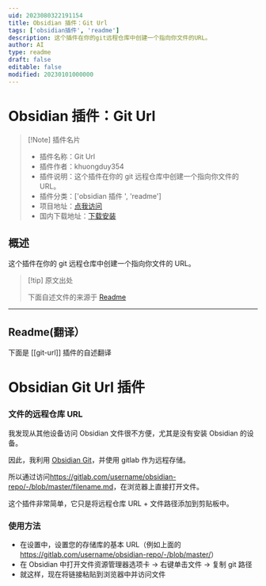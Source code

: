 ```yaml
---
uid: 2023080322191154
title: Obsidian 插件：Git Url
tags: ['obsidian插件', 'readme']
description: 这个插件在你的git远程仓库中创建一个指向你文件的URL。
author: AI
type: readme
draft: false
editable: false
modified: 20230101000000
---
```


# Obsidian 插件：Git Url

> [!Note] 插件名片
> - 插件名称：Git Url
> - 插件作者：khuongduy354
> - 插件说明：这个插件在你的 git 远程仓库中创建一个指向你文件的 URL。
> - 插件分类：['obsidian 插件 ', 'readme']
> - 项目地址：[点我访问](https://github.com/khuongduy354/obsidian-git-url)
> - 国内下载地址：[下载安装](https://pkmer.cn/products/plugin/pluginMarket/?git-url)

## 概述

这个插件在你的 git 远程仓库中创建一个指向你文件的 URL。

> [!tip] 原文出处
>
>下面自述文件的来源于 [Readme](https://ghproxy.net/https://raw.githubusercontent.com/khuongduy354/obsidian-git-url/master/README.md)

---

## Readme(翻译）

下面是 [[git-url]] 插件的自述翻译

# Obsidian Git Url 插件

### 文件的远程仓库 URL

我发现从其他设备访问 Obsidian 文件很不方便，尤其是没有安装 Obsidian 的设备。

因此，我利用 [Obsidian Git](https://github.com/denolehov/obsidian-git)，并使用 gitlab 作为远程存储。

所以通过访问<https://gitlab.com/username/obsidian-repo/-/blob/master/filename.md>，在浏览器上直接打开文件。

这个插件非常简单，它只是将远程仓库 URL + 文件路径添加到剪贴板中。

### 使用方法

- 在设置中，设置您的存储库的基本 URL（例如上面的<https://gitlab.com/username/obsidian-repo/-/blob/master/>）
- 在 Obsidian 中打开文件资源管理器选项卡 -> 右键单击文件 -> 复制 git 路径
- 就这样，现在将链接粘贴到浏览器中并访问文件




